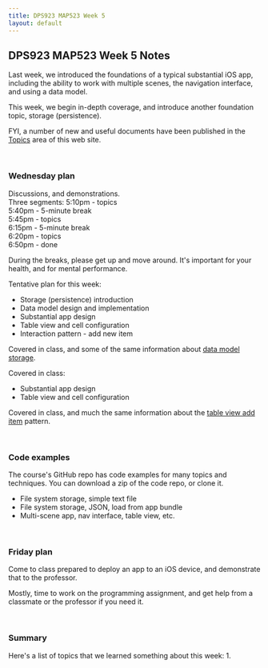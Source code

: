 ```yaml
---
title: DPS923 MAP523 Week 5
layout: default
---
```


## DPS923 MAP523 Week 5 Notes

Last week, we introduced the foundations of a typical substantial iOS app, including the ability to work with multiple scenes, the navigation interface, and using a data model. 

This week, we begin in-depth coverage, and introduce another foundation topic, storage (persistence). 

FYI, a number of new and useful documents have been published in the [Topics](/topics) area of this web site. 

<br>

### Wednesday plan

Discussions, and demonstrations.  
Three segments:
5:10pm - topics  
5:40pm - 5-minute break  
5:45pm - topics  
6:15pm - 5-minute break  
6:20pm - topics  
6:50pm - done  

During the breaks, please get up and move around. It's important for your health, and for mental performance. 

Tentative plan for this week:
* Storage (persistence) introduction
* Data model design and implementation 
* Substantial app design 
* Table view and cell configuration 
* Interaction pattern - add new item 

Covered in class, and some of the same information about [data model storage](data-model-storage). 

Covered in class:
* Substantial app design 
* Table view and cell configuration 

Covered in class, and much the same information about the [table view add item](table-view-add-item) pattern. 

<br>

### Code examples

The course's GitHub repo has code examples for many topics and techniques. You can download a zip of the code repo, or clone it. 
* File system storage, simple text file 
* File system storage, JSON, load from app bundle
* Multi-scene app, nav interface, table view, etc. 

<br>

### Friday plan

Come to class prepared to deploy an app to an iOS device, and demonstrate that to the professor. 

Mostly, time to work on the programming assignment, and get help from a classmate or the professor if you need it. 

<br>

### Summary

Here's a list of topics that we learned something about this week:
1. 

<br>
